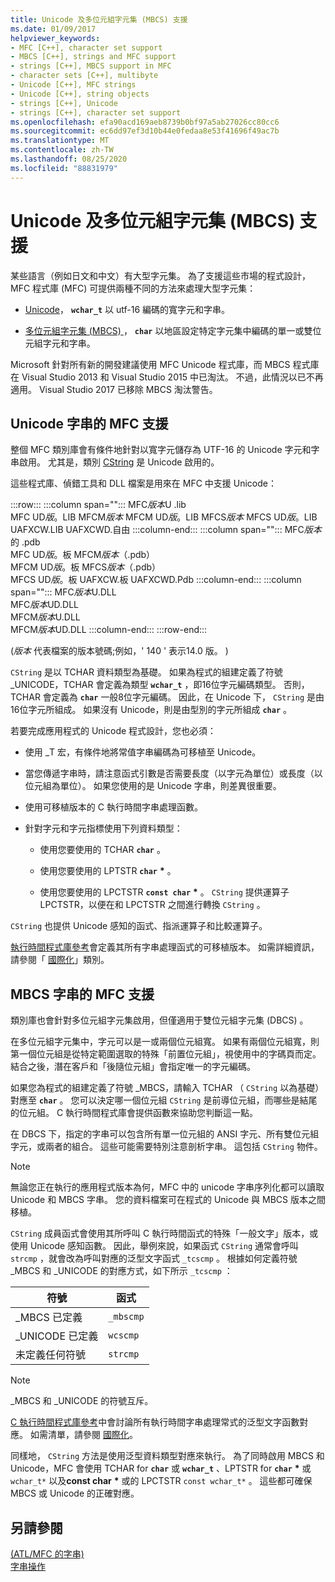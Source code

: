 ```yaml
---
title: Unicode 及多位元組字元集 (MBCS) 支援
ms.date: 01/09/2017
helpviewer_keywords:
- MFC [C++], character set support
- MBCS [C++], strings and MFC support
- strings [C++], MBCS support in MFC
- character sets [C++], multibyte
- Unicode [C++], MFC strings
- Unicode [C++], string objects
- strings [C++], Unicode
- strings [C++], character set support
ms.openlocfilehash: efa90acd169aeb8739b0bf97a5ab27026cc80cc6
ms.sourcegitcommit: ec6dd97ef3d10b44e0fedaa8e53f41696f49ac7b
ms.translationtype: MT
ms.contentlocale: zh-TW
ms.lasthandoff: 08/25/2020
ms.locfileid: "88831979"
---
```

# <a name="unicode-and-multibyte-character-set-mbcs-support"></a>Unicode 及多位元組字元集 (MBCS) 支援

某些語言（例如日文和中文）有大型字元集。 為了支援這些市場的程式設計，MFC 程式庫 (MFC) 可提供兩種不同的方法來處理大型字元集：

- [Unicode](#mfc-support-for-unicode-strings)， **`wchar_t`** 以 utf-16 編碼的寬字元和字串。

- [多位元組字元集 (MBCS) ](#mfc-support-for-mbcs-strings)， **`char`** 以地區設定特定字元集中編碼的單一或雙位元組字元和字串。

Microsoft 針對所有新的開發建議使用 MFC Unicode 程式庫，而 MBCS 程式庫在 Visual Studio 2013 和 Visual Studio 2015 中已淘汰。 不過，此情況以已不再適用。 Visual Studio 2017 已移除 MBCS 淘汰警告。

## <a name="mfc-support-for-unicode-strings"></a>Unicode 字串的 MFC 支援

整個 MFC 類別庫會有條件地針對以寬字元儲存為 UTF-16 的 Unicode 字元和字串啟用。 尤其是，類別 [CString](../atl-mfc-shared/reference/cstringt-class.md) 是 Unicode 啟用的。

這些程式庫、偵錯工具和 DLL 檔案是用來在 MFC 中支援 Unicode：

:::row:::
   :::column span="":::
      MFC*版本*U .lib \
      MFC UD*版*。LIB
      MFCM*版本*
      MFCM UD*版*。LIB
      MFCS*版本*
      MFCS UD*版*。LIB
      UAFXCW.LIB
      UAFXCWD.自由
   :::column-end:::
   :::column span="":::
      MFC*版本*的 .pdb \
      MFC UD*版*。板
      MFCM*版本*（.pdb） \
      MFCM UD*版*。板
      MFCS*版本*（.pdb） \
      MFCS UD*版*。板
      UAFXCW.板
      UAFXCWD.Pdb
   :::column-end:::
   :::column span="":::
      MFC*版本*U.DLL \
      MFC*版本*UD.DLL \
      MFCM*版本*U.DLL \
      MFCM*版本*UD.DLL
   :::column-end:::
:::row-end:::

 (*版本* 代表檔案的版本號碼;例如，' 140 ' 表示14.0 版。 ) 

`CString` 是以 TCHAR 資料類型為基礎。 如果為程式的組建定義了符號 _UNICODE，TCHAR 會定義為類型 **`wchar_t`** ，即16位字元編碼類型。 否則，TCHAR 會定義為 **`char`** 一般8位字元編碼。 因此，在 Unicode 下， `CString` 是由16位字元所組成。 如果沒有 Unicode，則是由型別的字元所組成 **`char`** 。

若要完成應用程式的 Unicode 程式設計，您也必須：

- 使用 _T 宏，有條件地將常值字串編碼為可移植至 Unicode。

- 當您傳遞字串時，請注意函式引數是否需要長度（以字元為單位）或長度（以位元組為單位）。 如果您使用的是 Unicode 字串，則差異很重要。

- 使用可移植版本的 C 執行時間字串處理函數。

- 針對字元和字元指標使用下列資料類型：

  - 使用您要使用的 TCHAR **`char`** 。

  - 使用您要使用的 LPTSTR **`char`** <strong>\*</strong> 。

  - 使用您要使用的 LPCTSTR **`const char`** <strong>\*</strong> 。 `CString` 提供運算子 LPCTSTR，以便在和 LPCTSTR 之間進行轉換 `CString` 。

`CString` 也提供 Unicode 感知的函式、指派運算子和比較運算子。

[執行時間程式庫參考](../c-runtime-library/c-run-time-library-reference.md)會定義其所有字串處理函式的可移植版本。 如需詳細資訊，請參閱「 [國際化](../c-runtime-library/internationalization.md)」類別。

## <a name="mfc-support-for-mbcs-strings"></a>MBCS 字串的 MFC 支援

類別庫也會針對多位元組字元集啟用，但僅適用于雙位元組字元集 (DBCS) 。

在多位元組字元集中，字元可以是一或兩個位元組寬。 如果有兩個位元組寬，則第一個位元組是從特定範圍選取的特殊「前置位元組」，視使用中的字碼頁而定。 結合之後，潛在客戶和「後隨位元組」會指定唯一的字元編碼。

如果您為程式的組建定義了符號 _MBCS，請輸入 TCHAR （ `CString` 以為基礎）對應至 **`char`** 。 您可以決定哪一個位元組 `CString` 是前導位元組，而哪些是結尾的位元組。 C 執行時間程式庫會提供函數來協助您判斷這一點。

在 DBCS 下，指定的字串可以包含所有單一位元組的 ANSI 字元、所有雙位元組字元，或兩者的組合。 這些可能需要特別注意剖析字串。 這包括 `CString` 物件。

> [!NOTE]
> 無論您正在執行的應用程式版本為何，MFC 中的 unicode 字串序列化都可以讀取 Unicode 和 MBCS 字串。 您的資料檔案可在程式的 Unicode 與 MBCS 版本之間移植。

`CString` 成員函式會使用其所呼叫 C 執行時間函式的特殊「一般文字」版本，或使用 Unicode 感知函數。 因此，舉例來說，如果函式 `CString` 通常會呼叫 `strcmp` ，就會改為呼叫對應的泛型文字函式 `_tcscmp` 。 根據如何定義符號 _MBCS 和 _UNICODE 的對應方式，如下所示 `_tcscmp` ：

|符號|函式|
|-|-|
|_MBCS 已定義|`_mbscmp`|
|_UNICODE 已定義|`wcscmp`|
|未定義任何符號|`strcmp`|

> [!NOTE]
> _MBCS 和 _UNICODE 的符號互斥。

[C 執行時間程式庫參考](../c-runtime-library/c-run-time-library-reference.md)中會討論所有執行時間字串處理常式的泛型文字函數對應。 如需清單，請參閱 [國際化](../c-runtime-library/internationalization.md)。

同樣地， `CString` 方法是使用泛型資料類型對應來執行。 為了同時啟用 MBCS 和 Unicode，MFC 會使用 TCHAR for **`char`** 或 **`wchar_t`** 、LPTSTR for **`char`** <strong>\*</strong> 或 `wchar_t*` 以及**const char** <strong>\*</strong> 或的 LPCTSTR `const wchar_t*` 。 這些都可確保 MBCS 或 Unicode 的正確對應。

## <a name="see-also"></a>另請參閱

[ (ATL/MFC 的字串) ](../atl-mfc-shared/strings-atl-mfc.md)<br/>
[字串操作](../c-runtime-library/string-manipulation-crt.md)
